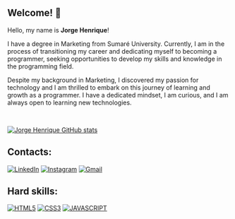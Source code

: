 ## Welcome! 🤙

Hello, my name is **Jorge Henrique**!

I have a degree in Marketing from Sumaré University. Currently, I am in the process of transitioning my career and dedicating myself to becoming a programmer, seeking opportunities to develop my skills and knowledge in the programming field.

Despite my background in Marketing, I discovered my passion for technology and I am thrilled to embark on this journey of learning and growth as a programmer. I have a dedicated mindset, I am curious, and I am always open to learning new technologies.

</br>

[![Jorge Henrique GitHub stats](https://github-readme-stats.vercel.app/api?username=JorgeHenriqueVS&show_icons=true&theme=dracula&count_private=true)](https://github.com/JorgeHenriqueVS)

## Contacts:
   
[![LinkedIn](https://img.shields.io/badge/LinkedIn-0077B5?style=for-the-badge&logo=linkedin&logoColor=white)](https://www.linkedin.com/in/jorgehenriquevs/)
[![Instagram](https://img.shields.io/badge/Instagram-E4405F?style=for-the-badge&logo=instagram&logoColor=white)](https://www.instagram.com/jorgehvs_/)
[![Gmail](https://img.shields.io/badge/Gmail-FF0000?style=for-the-badge&logo=gmail&logoColor=white)](mailto:jorgehenriquevsjp@gmail.com)

## Hard skills:

[![HTML5](https://img.shields.io/badge/HTML5-E34F26?style=for-the-badge&logo=html5&logoColor=white)](https://github.com/JorgeHenriqueVS)
[![CSS3](https://img.shields.io/badge/CSS3-1572B6?style=for-the-badge&logo=css3&logoColor=white)](https://github.com/JorgeHenriqueVS)
[![JAVASCRIPT](https://img.shields.io/badge/JavaScript-323330?style=for-the-badge&logo=javascript&logoColor=F7DF1E)](https://github.com/JorgeHenriqueVS)
